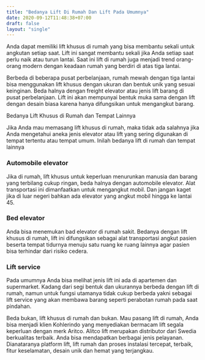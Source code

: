 ```yaml
---
title: "Bedanya Lift Di Rumah Dan Lift Pada Umumnya"
date: 2020-09-12T11:48:38+07:00
draft: false
layout: "single"
---
```



Anda dapat memiliki lift khusus di rumah yang bisa membantu sekali untuk angkutan setiap saat. Lift ini sangat membantu sekali jika Anda setiap saat perlu naik atau turun lantai. Saat ini lift di rumah juga menjadi trend orang-orang modern dengan keadaan rumah yang berdiri di atas tiga lantai.

Berbeda di beberapa pusat perbelanjaan, rumah mewah dengan tiga lantai bisa menggunakan lift khusus dengan ukuran dan bentuk unik yang sesuai keinginan. Beda halnya dengan freight elevator atau jenis lift barang di pusat perbelanjaan. Lift ini akan mempunyai bentuk muka sama dengan lift dengan desain biasa karena hanya difungsikan untuk mengangkut barang.

Bedanya Lift Khusus di Rumah dan Tempat Lainnya

Jika Anda mau memasang lift khusus di rumah, maka tidak ada salahnya jika Anda mengetahui aneka jenis elevator atau lift yang sering digunakan di tempat tertentu atau tempat umum. Inilah bedanya lift di rumah dan tempat lainnya

### Automobile elevator

Jika di rumah, lift khusus untuk keperluan menurunkan manusia dan barang yang terbilang cukup ringan, beda halnya dengan automobile elevator. Alat transportasi ini dimanfaatkan untuk mengangkut mobil. Dan jangan kaget jika di luar negeri bahkan ada elevator yang angkut mobil hingga ke lantai 45.

### Bed elevator

Anda bisa menemukan bad elevator di rumah sakit. Bedanya dengan lift khusus  di rumah, lift ini difungsikan sebagai alat transportasi angkut pasien beserta tempat tidurnya menuju satu ruang ke ruang lainnya agar pasien bisa terhindar dari risiko cedera.

### Lift service

Pada umumnya Anda bisa melihat jenis lift ini ada di apartemen dan supermarket. Kadang dari segi bentuk dan ukurannya berbeda dengan lift di rumah, namun untuk fungsi utamanya tidak cukup berbeda yakni sebagai lift service yang akan membawa barang seperti perabotan rumah pada saat pindahan.

Beda bukan, lift khusus di rumah dan bukan. Mau pasang lift di rumah, Anda bisa menjadi klien Kohlerindo yang menyediakan bermacam lift segala keperluan dengan merk Aritco. Alitco lift merupakan distributor dari Swedia berkualitas terbaik. Anda bisa mendapatkan berbagai jenis pelayanan. Dianataranya platform lift, lift rumah dan proses instalasi tercepat, terbaik, fitur keselamatan, desain unik dan hemat yang terjangkau.